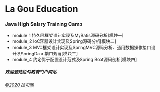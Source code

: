 # La Gou Education

### Java High Salary Training Camp
* module_1&nbsp;持久层框架设计实现及MyBatis源码分析[模块一]
* module_2&nbsp;IoC容器设计实现及Spring源码分析[模块二]
* module_3&nbsp;MVC框架设计实现及SpringMVC源码分析、通用数据操作接口设计及SpringData 接口规范[模块三]
* module_4&nbsp;约定优于配置设计范式及Spring Boot源码剖析[模块四]

##### [欢迎登陆拉勾教育门户网站](https://kaiwu.lagou.com/)
###### [©2020 拉勾网](https://www.lagou.com/)
